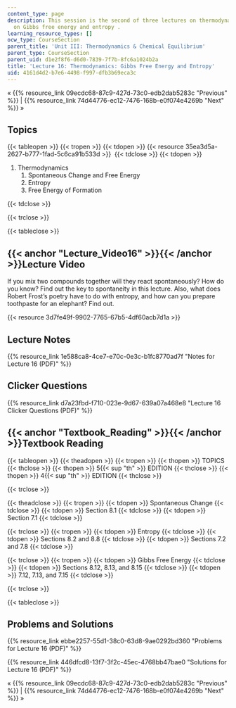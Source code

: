 ```yaml
---
content_type: page
description: This session is the second of three lectures on thermodynamics and focuses
  on Gibbs free energy and entropy .
learning_resource_types: []
ocw_type: CourseSection
parent_title: 'Unit III: Thermodynamics & Chemical Equilibrium'
parent_type: CourseSection
parent_uid: d1e2f8f6-d6d0-7839-7f7b-8fc6a1024b2a
title: 'Lecture 16: Thermodynamics: Gibbs Free Energy and Entropy'
uid: 4161d4d2-b7e6-4498-f997-dfb3b69eca3c
---
```


« {{% resource_link 09ecdc68-87c9-427d-73c0-edb2dab5283c "Previous" %}} | {{% resource_link 74d44776-ec12-7476-168b-e0f074e4269b "Next" %}} »

Topics
------

{{< tableopen >}}
{{< tropen >}}
{{< tdopen >}}
{{< resource 35ea3d5a-2627-b777-1fad-5c6ca91b533d >}} 
{{< tdclose >}}
{{< tdopen >}}


1.  Thermodynamics
    1.  Spontaneous Change and Free Energy
    2.  Entropy
    3.  Free Energy of Formation


{{< tdclose >}}

{{< trclose >}}

{{< tableclose >}}

{{< anchor "Lecture_Video16" >}}{{< /anchor >}}Lecture Video
------------------------------------------------------------

If you mix two compounds together will they react spontaneously? How do you know? Find out the key to spontaneity in this lecture. Also, what does Robert Frost’s poetry have to do with entropy, and how can you prepare toothpaste for an elephant? Find out.

{{< resource 3d7fe49f-9902-7765-67b5-4df60acb7d1a >}}

Lecture Notes
-------------

{{% resource_link 1e588ca8-4ce7-e70c-0e3c-b1fc8770ad7f "Notes for Lecture 16 (PDF)" %}}

Clicker Questions
-----------------

{{% resource_link d7a23fbd-f710-023e-9d67-639a07a468e8 "Lecture 16 Clicker Questions (PDF)" %}}

{{< anchor "Textbook_Reading" >}}{{< /anchor >}}Textbook Reading
----------------------------------------------------------------

{{< tableopen >}}
{{< theadopen >}}
{{< tropen >}}
{{< thopen >}}
TOPICS
{{< thclose >}}
{{< thopen >}}
5{{< sup "th" >}} EDITION
{{< thclose >}}
{{< thopen >}}
4{{< sup "th" >}} EDITION
{{< thclose >}}

{{< trclose >}}

{{< theadclose >}}
{{< tropen >}}
{{< tdopen >}}
Spontaneous Change
{{< tdclose >}}
{{< tdopen >}}
Section 8.1
{{< tdclose >}}
{{< tdopen >}}
Section 7.1
{{< tdclose >}}

{{< trclose >}}
{{< tropen >}}
{{< tdopen >}}
Entropy
{{< tdclose >}}
{{< tdopen >}}
Sections 8.2 and 8.8
{{< tdclose >}}
{{< tdopen >}}
Sections 7.2 and 7.8
{{< tdclose >}}

{{< trclose >}}
{{< tropen >}}
{{< tdopen >}}
Gibbs Free Energy
{{< tdclose >}}
{{< tdopen >}}
Sections 8.12, 8.13, and 8.15
{{< tdclose >}}
{{< tdopen >}}
7.12, 7.13, and 7.15
{{< tdclose >}}

{{< trclose >}}

{{< tableclose >}}

Problems and Solutions
----------------------

{{% resource_link ebbe2257-55d1-38c0-63d8-9ae0292bd360 "Problems for Lecture 16 (PDF)" %}}

{{% resource_link 446dfcd8-13f7-3f2c-45ec-4768bb47bae0 "Solutions for Lecture 16 (PDF)" %}}

« {{% resource_link 09ecdc68-87c9-427d-73c0-edb2dab5283c "Previous" %}} | {{% resource_link 74d44776-ec12-7476-168b-e0f074e4269b "Next" %}} »